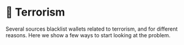 # 🥷 Terrorism

Several sources blacklist wallets related to terrorism, and for different reasons. Here we show a few ways to start looking at the problem.
